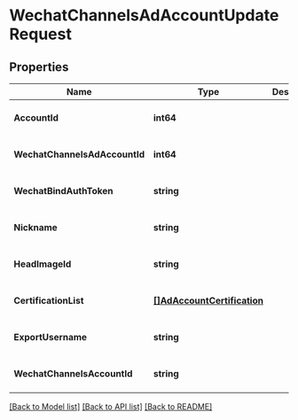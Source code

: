 # WechatChannelsAdAccountUpdateRequest

## Properties
Name | Type | Description | Notes
------------ | ------------- | ------------- | -------------
**AccountId** | **int64** |  | [optional] [default to null]
**WechatChannelsAdAccountId** | **int64** |  | [optional] [default to null]
**WechatBindAuthToken** | **string** |  | [optional] [default to null]
**Nickname** | **string** |  | [optional] [default to null]
**HeadImageId** | **string** |  | [optional] [default to null]
**CertificationList** | [**[]AdAccountCertification**](ad_account_certification.md) |  | [optional] [default to null]
**ExportUsername** | **string** |  | [optional] [default to null]
**WechatChannelsAccountId** | **string** |  | [optional] [default to null]

[[Back to Model list]](../README.md#documentation-for-models) [[Back to API list]](../README.md#documentation-for-api-endpoints) [[Back to README]](../README.md)


